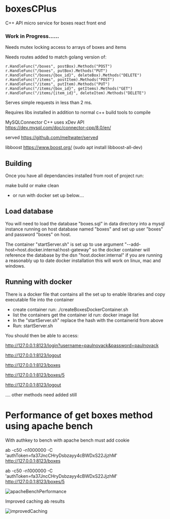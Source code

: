 # boxesCPlus
C++ API micro service for boxes react front end

### Work in Progress......  

Needs mutex locking access to arrays of boxes and items 

Needs routes added to match golang version of:

	r.HandleFunc("/boxes", postBox).Methods("POST")
	r.HandleFunc("/boxes", putBox).Methods("PUT")
	r.HandleFunc("/boxes/{box_id}", deleteBox).Methods("DELETE")
	r.HandleFunc("/items", postItem).Methods("POST")
	r.HandleFunc("/items", putItem).Methods("PUT")
	r.HandleFunc("/items/{box_id}", getItems).Methods("GET")
	r.HandleFunc("/items/{item_id}", deleteItem).Methods("DELETE")

Serves simple requests in less than 2 ms.

Requires libs installed in addition to normal c++ build tools to compile

MySQLConnector C++  uses xDev API https://dev.mysql.com/doc/connector-cpp/8.0/en/

served https://github.com/meltwater/served

libboost https://www.boost.org/  (sudo apt install libboost-all-dev)

## Building
Once you have all dependancies installed from root of project run:

make build or make clean

- or run with docker set up below....

## Load database

You will need to load the database "boxes.sql" in data directory into a mysql instance running on host database named "boxes" and set up user "boxes" and password "boxes" on host.

The container "startServer.sh" is set up to use argument "--add-host=host.docker.internal:host-gateway" so the docker container will reference the database by the dsn "host.docker.internal" if you are running a reasonably up to date docker installation this will work on linux, mac and windows.

## Running with docker

There is a docker file that contains all the set up to enable libraries and copy executable file into the container
- create container run: ./createBoxesDockerContainer.sh
- list the containers get the container id run: docker image list
- In the "startServer.sh" replace the hash with the containerid from above
- Run: startServer.sh


You should then be able to access: 

http://127.0.0.1:8123/login?username=paulnovack&password=paulnovack

http://127.0.0.1:8123/logout

http://127.0.0.1:8123/boxes

http://127.0.0.1:8123/boxes/5

http://127.0.0.1:8123/logout

.... other methods need added still

# Performance of get boxes method using apache bench

With authkey to bench with apache bench must add cookie

ab -c50 -n1000000 -C 'authToken=fa37JncCHryDsbzayy4cBWDxS22JjzhM'  http://127.0.0.1:8123/boxes

ab -c50 -n1000000 -C 'authToken=fa37JncCHryDsbzayy4cBWDxS22JjzhM'  http://127.0.0.1:8123/boxes/5


![apacheBenchPerformance](https://user-images.githubusercontent.com/3844301/168474846-f1e2ad35-53c9-4717-8bcb-d0522f2a8b83.png)

Improved caching ab results


![improvedCaching](https://user-images.githubusercontent.com/3844301/169076410-a7be2f02-8a12-4e30-a250-9c0bed5f4e88.png)
